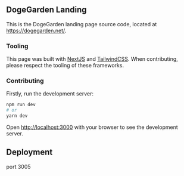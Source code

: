 ## DogeGarden Landing

This is the DogeGarden landing page source code, located at https://dogegarden.net/.

### Tooling

This page was built with [NextJS](https://nextjs.org/) and [TailwindCSS](https://tailwindcss.com/).
When contributing, please respect the tooling of these frameworks.

### Contributing

Firstly, run the development server:

```bash
npm run dev
# or
yarn dev
```

Open [http://localhost:3000](http://localhost:3000) with your browser to see the development server.

## Deployment
port 3005
